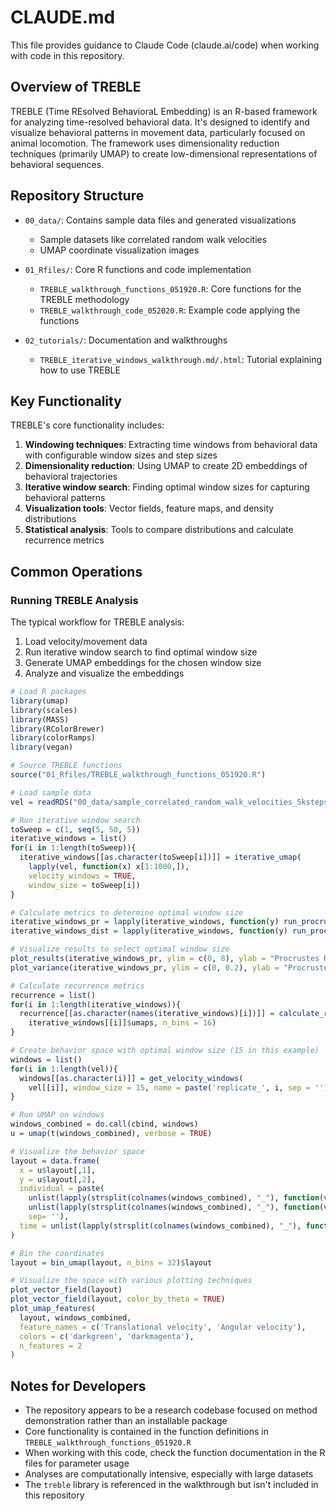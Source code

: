 # CLAUDE.md

This file provides guidance to Claude Code (claude.ai/code) when working with code in this repository.

## Overview of TREBLE

TREBLE (Time REsolved BehavioraL Embedding) is an R-based framework for analyzing time-resolved behavioral data. It's designed to identify and visualize behavioral patterns in movement data, particularly focused on animal locomotion. The framework uses dimensionality reduction techniques (primarily UMAP) to create low-dimensional representations of behavioral sequences.

## Repository Structure

- `00_data/`: Contains sample data files and generated visualizations
  - Sample datasets like correlated random walk velocities
  - UMAP coordinate visualization images

- `01_Rfiles/`: Core R functions and code implementation
  - `TREBLE_walkthrough_functions_051920.R`: Core functions for the TREBLE methodology
  - `TREBLE_walkthrough_code_052020.R`: Example code applying the functions

- `02_tutorials/`: Documentation and walkthroughs
  - `TREBLE_iterative_windows_walkthrough.md/.html`: Tutorial explaining how to use TREBLE

## Key Functionality

TREBLE's core functionality includes:

1. **Windowing techniques**: Extracting time windows from behavioral data with configurable window sizes and step sizes
2. **Dimensionality reduction**: Using UMAP to create 2D embeddings of behavioral trajectories
3. **Iterative window search**: Finding optimal window sizes for capturing behavioral patterns
4. **Visualization tools**: Vector fields, feature maps, and density distributions 
5. **Statistical analysis**: Tools to compare distributions and calculate recurrence metrics

## Common Operations

### Running TREBLE Analysis

The typical workflow for TREBLE analysis:

1. Load velocity/movement data
2. Run iterative window search to find optimal window size
3. Generate UMAP embeddings for the chosen window size
4. Analyze and visualize the embeddings

```R
# Load R packages
library(umap)
library(scales)
library(MASS)
library(RColorBrewer)
library(colorRamps)
library(vegan)

# Source TREBLE functions
source("01_Rfiles/TREBLE_walkthrough_functions_051920.R")

# Load sample data
vel = readRDS("00_data/sample_correlated_random_walk_velocities_5ksteps.RDS")

# Run iterative window search
toSweep = c(1, seq(5, 50, 5))
iterative_windows = list()
for(i in 1:length(toSweep)){
  iterative_windows[[as.character(toSweep[i])]] = iterative_umap(
    lapply(vel, function(x) x[1:1000,]),
    velocity_windows = TRUE,
    window_size = toSweep[i])
}

# Calculate metrics to determine optimal window size
iterative_windows_pr = lapply(iterative_windows, function(y) run_procrustes(y$umaps)$procrustes)
iterative_windows_dist = lapply(iterative_windows, function(y) run_procrustes(y$umaps)$euclidean_distances)

# Visualize results to select optimal window size
plot_results(iterative_windows_pr, ylim = c(0, 8), ylab = "Procrustes RMSD", xlab = "Window size (frames)")
plot_variance(iterative_windows_pr, ylim = c(0, 0.2), ylab = "Procrustes distance (coef. var.)", xlab = "Window size (frames)")

# Calculate recurrence metrics
recurrence = list()
for(i in 1:length(iterative_windows)){
  recurrence[[as.character(names(iterative_windows)[i])]] = calculate_recurrence(
    iterative_windows[[i]]$umaps, n_bins = 16)
}

# Create behavior space with optimal window size (15 in this example)
windows = list()
for(i in 1:length(vel)){
  windows[[as.character(i)]] = get_velocity_windows(
    vel[[i]], window_size = 15, name = paste('replicate_', i, sep = ''))
}

# Run UMAP on windows
windows_combined = do.call(cbind, windows)
u = umap(t(windows_combined), verbose = TRUE)

# Visualize the behavior space
layout = data.frame(
  x = u$layout[,1],
  y = u$layout[,2],
  individual = paste(
    unlist(lapply(strsplit(colnames(windows_combined), "_"), function(v){v[3]})),
    unlist(lapply(strsplit(colnames(windows_combined), "_"), function(v){v[4]})),
    sep= ''),
  time = unlist(lapply(strsplit(colnames(windows_combined), "_"), function(v){v[1]}))
)

# Bin the coordinates
layout = bin_umap(layout, n_bins = 32)$layout

# Visualize the space with various plotting techniques
plot_vector_field(layout)
plot_vector_field(layout, color_by_theta = TRUE)
plot_umap_features(
  layout, windows_combined, 
  feature_names = c('Translational velocity', 'Angular velocity'),
  colors = c('darkgreen', 'darkmagenta'),
  n_features = 2
)
```

## Notes for Developers

- The repository appears to be a research codebase focused on method demonstration rather than an installable package
- Core functionality is contained in the function definitions in `TREBLE_walkthrough_functions_051920.R`
- When working with this code, check the function documentation in the R files for parameter usage
- Analyses are computationally intensive, especially with large datasets
- The `treble` library is referenced in the walkthrough but isn't included in this repository
